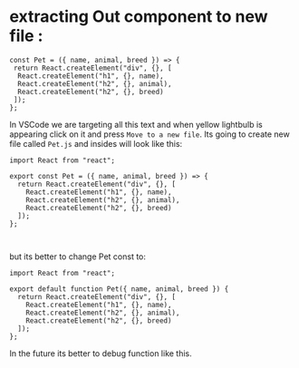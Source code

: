 # extracting Out component to new file :

```react
const Pet = ({ name, animal, breed }) => {
 return React.createElement("div", {}, [
  React.createElement("h1", {}, name),
  React.createElement("h2", {}, animal),
  React.createElement("h2", {}, breed)
 ]);
};
```

In VSCode we are targeting all this text and when yellow lightbulb is appearing click on it and press `Move to a new file`. Its going to create new file called `Pet.js` and insides will look like this:

```react
import React from "react";

export const Pet = ({ name, animal, breed }) => {
  return React.createElement("div", {}, [
    React.createElement("h1", {}, name),
    React.createElement("h2", {}, animal),
    React.createElement("h2", {}, breed)
  ]);
};



```

 but its better to change Pet const to:

```react
import React from "react";

export default function Pet({ name, animal, breed }) {
  return React.createElement("div", {}, [
    React.createElement("h1", {}, name),
    React.createElement("h2", {}, animal),
    React.createElement("h2", {}, breed)
  ]);
};

```

In the future its better to debug function like this.

